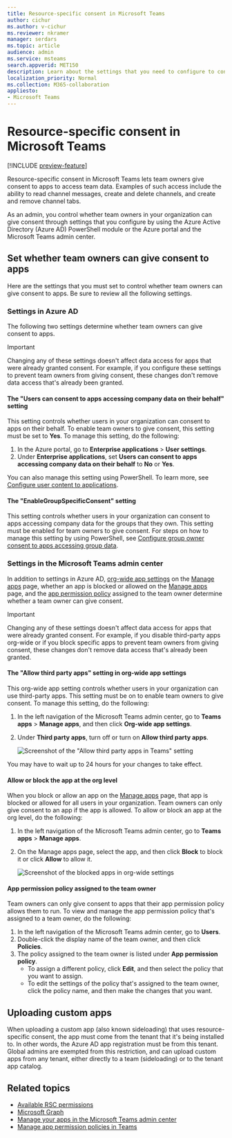 ```yaml
---
title: Resource-specific consent in Microsoft Teams
author: cichur
ms.author: v-cichur
ms.reviewer: nkramer
manager: serdars
ms.topic: article
audience: admin
ms.service: msteams
search.appverid: MET150
description: Learn about the settings that you need to configure to control whether teams owners in your organization can give consent to apps. 
localization_priority: Normal
ms.collection: M365-collaboration
appliesto: 
- Microsoft Teams
---
```


# Resource-specific consent in Microsoft Teams

[!INCLUDE [preview-feature](includes/preview-feature.md)]

Resource-specific consent in Microsoft Teams lets team owners give consent to apps to access team data. Examples of such access include the ability to read channel messages, create and delete channels, and create and remove channel tabs.

As an admin, you control whether team owners in your organization can give consent through settings that you configure by using the Azure Active Directory (Azure AD) PowerShell module or the Azure portal and the Microsoft Teams admin center.  

## Set whether team owners can give consent to apps

Here are the settings that you must set to control whether team owners can give consent to apps. Be sure to review all the following settings.

### Settings in Azure AD

The following two settings determine whether team owners can give consent to apps.

> [!IMPORTANT]
> Changing any of these settings doesn't affect data access for apps that were already granted consent. For example, if you configure these settings to prevent team owners from giving consent, these changes don't remove data access that's already been granted.

#### The "Users can consent to apps accessing company data on their behalf" setting

This setting controls whether users in your organization can consent to apps on their behalf. To enable team owners to give consent, this setting must be set to **Yes**. To manage this setting, do the following:

1. In the Azure portal, go to **Enterprise applications** > **User settings**.
2. Under **Enterprise applications**, set **Users can consent to apps accessing company data on their behalf** to **No** or **Yes**.

You can also manage this setting using PowerShell. To learn more, see [Configure user content to applications](/azure/active-directory/manage-apps/configure-user-consent#configure-user-consent-to-applications).

#### The "EnableGroupSpecificConsent" setting

This setting controls whether users in your organization can consent to apps accessing company data for the groups that they own. This setting must be enabled for team owners to give consent. For steps on how to manage this setting by using PowerShell, see [Configure group owner consent to apps accessing group data](/azure/active-directory/manage-apps/configure-user-consent#configure-group-owner-consent-to-apps-accessing-group-data).

### Settings in the Microsoft Teams admin center

In addition to settings in Azure AD, [org-wide app settings](manage-apps.md#manage-org-wide-app-settings) on the [Manage apps](manage-apps.md) page, whether an app is blocked or allowed on the [Manage apps](manage-apps.md#allow-and-block-apps) page, and the [app permission policy](teams-app-permission-policies.md) assigned to the team owner determine whether a team owner can give consent.

> [!IMPORTANT]
> Changing any of these settings doesn't affect data access for apps that were already granted consent. For example, if you disable third-party apps org-wide or if you block specific apps to prevent team owners from giving consent, these changes don't remove data access that's already been granted.  

#### The "Allow third party apps" setting in org-wide app settings

This org-wide app setting controls whether users in your organization can use third-party apps. This setting must be on to enable team owners to give consent. To manage this setting, do the following:

1. In the left navigation of the Microsoft Teams admin center, go to **Teams apps** > **Manage apps**, and then click **Org-wide app settings**.
2. Under **Third party apps**, turn off or turn on **Allow third party apps**.

    ![Screenshot of the "Allow third party apps in Teams" setting](media/resource-specific-consent-org-wide-setting.png)

You may have to wait up to 24 hours for your changes to take effect.

#### Allow or block the app at the org level

When you block or allow an app on the [Manage apps](manage-apps.md#allow-and-block-apps) page, that app is blocked or allowed for all users in your organization. Team owners can only give consent to an app if the app is allowed. To allow or block an app at the org level, do the following:

1. In the left navigation of the Microsoft Teams admin center, go to **Teams apps** > **Manage apps**.
2. On the Manage apps page, select the app, and then click **Block** to block it or click **Allow** to allow it.

    ![Screenshot of the blocked apps in org-wide settings](media/resource-specific-consent-allow-block-apps.png)

#### App permission policy assigned to the team owner

Team owners can only give consent to apps that their app permission policy allows them to run. To view and manage the app permission policy that's assigned to a team owner, do the following:

1. In the left navigation of the Microsoft Teams admin center, go to **Users**.
2. Double-click the display name of the team owner, and then click **Policies**.
3. The policy assigned to the team owner is listed under **App permission policy**.
    - To assign a different policy, click **Edit**, and then select the policy that you want to assign.
    - To edit the settings of the policy that's assigned to the team owner, click the policy name, and then make the changes that you want.  

## Uploading custom apps

When uploading a custom app (also known sideloading) that uses resource-specific consent, the app must come from the tenant that it's being installed to. In other words, the Azure AD app registration must be from this tenant. Global admins are exempted from this restriction, and can upload custom apps from any tenant, either directly to a team (sideloading) or to the tenant app catalog.

## Related topics

- [Available RSC permissions](/microsoftteams/platform/graph-api/rsc/resource-specific-consent)
- [Microsoft Graph](https://developer.microsoft.com/graph)
- [Manage your apps in the Microsoft Teams admin center](manage-apps.md)
- [Manage app permission policies in Teams](teams-app-permission-policies.md)